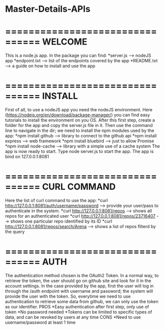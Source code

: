 # Master-Details-APIs
================================
WELCOME
================================
This is a node.js app.
In the package you can find:
*server.js --> nodeJS app
*endpoint.txt --> list of the endpoints covered by the app
*README.txt --> a guide on how to install and use the app


================================ 
INSTALL 
================================ 
First of all, to use a nodeJS app you need the nodeJS environment. 
Here (https://nodejs.org/en/download/package-manager/) you can find easy tutorials to install the environment on you OS.
After this first step, create a folder for the app and copy the server.js file in it. 
Then use the command line to navigate in the dir; we need to install the npm modules used by the app:
*npm install github --> library to connect to the github api
*npm install express --> web framework
*npm install bluebird --> just to allow Promise
*npm install node-cache --> library with a simple use of a cache system
The app is now ready to start. Type node server.js to start the app. The app is bind on 127.0.0.1:8081

================================ 
CURL COMMAND 
================================ 
Here the list of curl command to use the app:
*curl http://127.0.0.1:8081/auth/username/password --> provide your user/pass to authenticate in the system.
*curl http://127.0.0.1:8081/repos --> shows all repos for an authenticated user
*curl http://127.0.0.1:8081/repos/23716407 --> shows one particular repo identified by its ID
*curl http://127.0.0.1:8081/repos/search/Arena --> shows a list of repos filterd by the query

================================ 
AUTH
================================ 
The authentication method chosen is the OAuth2 Token.
In a normal way, to retrieve the token, the user should go on github site and look for it in the account settings.
In the case provided by the app, first the user will log in through the /auth endpoint with username and password; the system will provide the user with the token.
So, everytime we need to use authentication to retrieve some data from github, we can only use the token as our identifier.
PROS
*Easy authentication after first step, only use of token
*No password needed
*Tokens can be limited to specific types of data, and can be revoked by users at any time
CONS
*Need to use username/password at least 1 time
